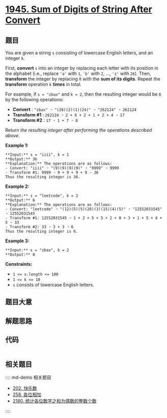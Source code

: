 # [1945. Sum of Digits of String After Convert](https://leetcode.com/problems/sum-of-digits-of-string-after-convert)

## 题目

You are given a string `s` consisting of lowercase English letters, and an
integer `k`.

First, **convert** `s` into an integer by replacing each letter with its
position in the alphabet (i.e., replace `'a'` with `1`, `'b'` with `2`, ...,
`'z'` with `26`). Then, **transform** the integer by replacing it with the
**sum of its digits**. Repeat the **transform** operation `k` **times** in
total.

For example, if `s = "zbax"` and `k = 2`, then the resulting integer would be
`8` by the following operations:

  * **Convert** : `"zbax" ➝ "(26)(2)(1)(24)" ➝ "262124" ➝ 262124`
  * **Transform #1** : `262124 ➝ 2 + 6 + 2 + 1 + 2 + 4 ➝ 17`
  * **Transform #2** : `17 ➝ 1 + 7 ➝ 8`

Return _the resulting integer after performing the operations described
above_.



**Example 1:**

    
    
    **Input:** s = "iiii", k = 1
    **Output:** 36
    **Explanation:** The operations are as follows:
    - Convert: "iiii" ➝ "(9)(9)(9)(9)" ➝ "9999" ➝ 9999
    - Transform #1: 9999 ➝ 9 + 9 + 9 + 9 ➝ 36
    Thus the resulting integer is 36.
    

**Example 2:**

    
    
    **Input:** s = "leetcode", k = 2
    **Output:** 6
    **Explanation:** The operations are as follows:
    - Convert: "leetcode" ➝ "(12)(5)(5)(20)(3)(15)(4)(5)" ➝ "12552031545" ➝ 12552031545
    - Transform #1: 12552031545 ➝ 1 + 2 + 5 + 5 + 2 + 0 + 3 + 1 + 5 + 4 + 5 ➝ 33
    - Transform #2: 33 ➝ 3 + 3 ➝ 6
    Thus the resulting integer is 6.
    

**Example 3:**

    
    
    **Input:** s = "zbax", k = 2
    **Output:** 8
    



**Constraints:**

  * `1 <= s.length <= 100`
  * `1 <= k <= 10`
  * `s` consists of lowercase English letters.


## 题目大意

## 解题思路

## 代码

```javascript

```

## 相关题目

:::: md-demo 相关题目
- [202. 快乐数](https://leetcode.com/problems/happy-number)
- [258. 各位相加](https://leetcode.com/problems/add-digits)
- [2180. 统计各位数字之和为偶数的整数个数](https://leetcode.com/problems/count-integers-with-even-digit-sum)

::::
